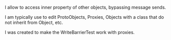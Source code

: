 I allow to access inner property of other objects, bypassing message sends.

I am typically use to edit ProtoObjects, Proxies, Objects with a class that do not inherit from Object, etc.

I was created to make the WriteBarrierTest work with proxies.
